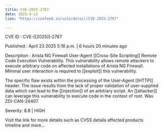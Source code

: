 ```yaml
---
title: CVE-2025-2767
date: 2025-4-23
lien: "https://cvefeed.io/vuln/detail/CVE-2025-2767"

---
```


CVE ID : CVE-[[2025]]-2767

Published :  April 23
2025
5:16 p.m. | 6 hours
20 minutes ago

Description : Arista NG Firewall User-Agent  [[Cross-Site Scripting]] Remote Code Execution Vulnerability. This vulnerability allows remote attackers to execute arbitrary code on affected installations of Arista NG Firewall. Minimal user interaction is required to  [[exploit]] this vulnerability.

The specific flaw exists within the processing of the User-Agent  [[HTTP]] header. The issue results from the lack of proper validation of user-supplied data
which can lead to the  [[injection]] of an arbitrary script. An  [[attacker]] can leverage this vulnerability to execute code in the context of root. Was ZDI-CAN-24407.

Severity: 8.8 | HIGH

Visit the link for more details
such as CVSS details
affected products
timeline
and more...
